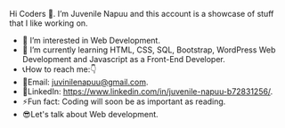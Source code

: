 
 Hi Coders 👋.
I’m Juvenile Napuu and this account is a showcase of stuff that I like working on.
- 👀 I’m interested in Web Development.
- 🌱 I’m currently learning HTML, CSS, SQL, Bootstrap, WordPress Web Development and Javascript as a Front-End Developer.
- 📞How to reach me:👇
- 📧Email: juvinilenapuu@gmail.com.
- 🔗LinkedIn: https://www.linkedin.com/in/juvenile-napuu-b72831256/.
- ⚡Fun fact: Coding will soon be as important as reading.
- 😎Let's talk about Web development.

<!---
Juvenilenapuu/Juvenilenapuu is a ✨ special ✨ repository because its `README.md` (this file) appears on your GitHub profile.
You can click the Preview link to take a look at your changes.
--->

